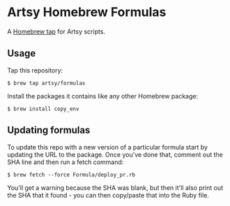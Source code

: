 # Artsy Homebrew Formulas

A [Homebrew tap][tap] for Artsy scripts.

[tap]: https://github.com/Homebrew/brew/blob/master/docs/brew-tap.md

## Usage

Tap this repository:

```
$ brew tap artsy/formulas
```

Install the packages it contains like any other Homebrew package:

```
$ brew install copy_env
```

## Updating formulas

To update this repo with a new version of a particular formula start by updating
the URL to the package. Once you've done that, comment out the SHA line and then
run a fetch command:

```
$ brew fetch --force Formula/deploy_pr.rb
```

You'll get a warning because the SHA was blank, but then it'll also print out
the SHA that it found - you can then copy/paste that into the Ruby file.
